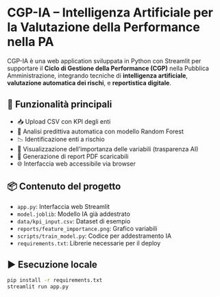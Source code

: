 # CGP-IA – Intelligenza Artificiale per la Valutazione della Performance nella PA

CGP-IA è una web application sviluppata in Python con Streamlit per supportare il **Ciclo di Gestione della Performance (CGP)** nella Pubblica Amministrazione, integrando tecniche di **intelligenza artificiale**, **valutazione automatica dei rischi**, e **reportistica digitale**.

## 🚀 Funzionalità principali

- 📥 Upload CSV con KPI degli enti
- 🤖 Analisi predittiva automatica con modello Random Forest
- 📉 Identificazione enti a rischio
- 📌 Visualizzazione dell’importanza delle variabili (trasparenza AI)
- 📝 Generazione di report PDF scaricabili
- 🌐 Interfaccia web accessibile via browser

## 📦 Contenuto del progetto

- `app.py`: Interfaccia web Streamlit
- `model.joblib`: Modello IA già addestrato
- `data/kpi_input.csv`: Dataset di esempio
- `reports/feature_importance.png`: Grafico variabili
- `scripts/train_model.py`: Codice per addestramento IA
- `requirements.txt`: Librerie necessarie per il deploy

## ▶️ Esecuzione locale

```bash
pip install -r requirements.txt
streamlit run app.py

